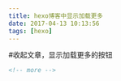 ```yaml
---
title: hexo博客中显示加载更多
date: 2017-04-13 10:13:56
tags: [hexo]
---
```


#收起文章，显示加载更多的按钮
```html
<!-- more -->
```


